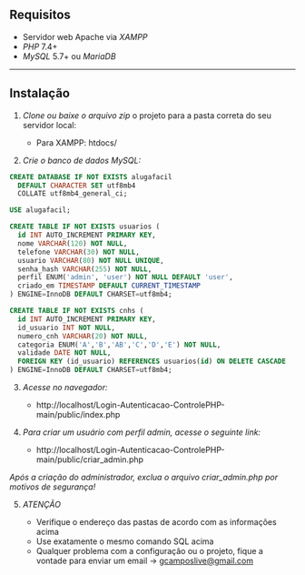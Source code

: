 ## Requisitos

- Servidor web Apache via *XAMPP*
- *PHP* 7.4+
- *MySQL* 5.7+ ou *MariaDB*

---

## Instalação

1. *Clone ou baixe o arquivo zip* o projeto para a pasta correta do seu servidor local:

   - Para XAMPP: htdocs/

2. *Crie o banco de dados MySQL:*

```sql
CREATE DATABASE IF NOT EXISTS alugafacil
  DEFAULT CHARACTER SET utf8mb4 
  COLLATE utf8mb4_general_ci;

USE alugafacil;

CREATE TABLE IF NOT EXISTS usuarios (
  id INT AUTO_INCREMENT PRIMARY KEY,
  nome VARCHAR(120) NOT NULL,
  telefone VARCHAR(30) NOT NULL,
  usuario VARCHAR(80) NOT NULL UNIQUE,
  senha_hash VARCHAR(255) NOT NULL,
  perfil ENUM('admin', 'user') NOT NULL DEFAULT 'user',
  criado_em TIMESTAMP DEFAULT CURRENT_TIMESTAMP
) ENGINE=InnoDB DEFAULT CHARSET=utf8mb4;

CREATE TABLE IF NOT EXISTS cnhs (
  id INT AUTO_INCREMENT PRIMARY KEY,
  id_usuario INT NOT NULL,
  numero_cnh VARCHAR(20) NOT NULL,
  categoria ENUM('A','B','AB','C','D','E') NOT NULL,
  validade DATE NOT NULL,
  FOREIGN KEY (id_usuario) REFERENCES usuarios(id) ON DELETE CASCADE
) ENGINE=InnoDB DEFAULT CHARSET=utf8mb4;

```
3. *Acesse no navegador:*
   
   - http://localhost/Login-Autenticacao-ControlePHP-main/public/index.php

4. *Para criar um usuário com perfil admin, acesse o seguinte link:*
   
   - http://localhost/Login-Autenticacao-ControlePHP-main/public/criar_admin.php

*Após a criação do administrador, exclua o arquivo criar_admin.php por motivos de segurança!*

5. *ATENÇÃO*
   
   - Verifique o endereço das pastas de acordo com as informações acima
   - Use exatamente o mesmo comando SQL acima
   - Qualquer problema com a configuração ou o projeto, fique a vontade para enviar um email -> gcamposlive@gmail.com